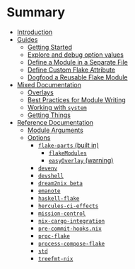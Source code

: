 # Summary

- [Introduction](./README.md)
- [Guides]()
  - [Getting Started](./getting-started.md)
  - [Explore and debug option values](./debug.md)
  - [Define a Module in a Separate File](./define-module-in-separate-file.md)
  - [Define Custom Flake Attribute](./define-custom-flake-attribute.md)
  - [Dogfood a Reusable Flake Module](./dogfood-a-reusable-module.md)
- [Mixed Documentation]()
  - [Overlays](./overlays.md)
  - [Best Practices for Module Writing](./best-practices-for-module-writing.md)
  - [Working with `system`](./system.md)
  - [Getting Things](./getting-things.md)
- [Reference Documentation]()
  - [Module Arguments](./module-arguments.md)
  - [Options](./options/flake-parts.md)
    - [`flake-parts` (built in)](./options/flake-parts.md)
      - [`flakeModules`](./options/flake-parts-flakeModules.md)
      - [`easyOverlay` (warning)](./options/flake-parts-easyOverlay.md)
    - [`devenv`](./options/devenv.md)
    - [`devshell`](./options/devshell.md)
    - [`dream2nix beta`](./options/dream2nix.md)
    - [`emanote`](./options/emanote.md)
    - [`haskell-flake`](./options/haskell-flake.md)
    - [`hercules-ci-effects`](./options/hercules-ci-effects.md)
    - [`mission-control`](./options/mission-control.md)
    - [`nix-cargo-integration`](./options/nix-cargo-integration.md)
    - [`pre-commit-hooks.nix`](./options/pre-commit-hooks-nix.md)
    - [`proc-flake`](./options/proc-flake.md)
    - [`process-compose-flake`](./options/process-compose-flake.md)
    - [`std`](./options/std.md)
    - [`treefmt-nix`](./options/treefmt-nix.md)
